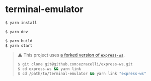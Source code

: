 # terminal-emulator

```bash
$ yarn install

$ yarn dev

$ yarn build
$ yarn start
```

> ⚠️ This project uses [a forked version of `express-ws`](https://github.com/ezracelli/express-ws).
>
> ```bash
> $ git clone git@github.com:ezracelli/express-ws.git
> $ cd express-ws && yarn link
> $ cd /path/to/terminal-emulator && yarn link "express-ws"
> ```

